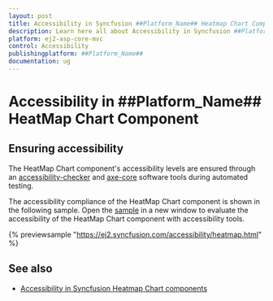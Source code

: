```yaml
---
layout: post
title: Accessibility in Syncfusion ##Platform_Name## Heatmap Chart Component
description: Learn here all about Accessibility in Syncfusion ##Platform_Name## Heatmap Chart component of Syncfusion Essential JS 2 and more.
platform: ej2-asp-core-mvc
control: Accessibility
publishingplatform: ##Platform_Name##
documentation: ug
---
```



# Accessibility in ##Platform_Name## HeatMap Chart Component

## Ensuring accessibility

The HeatMap Chart component's accessibility levels are ensured through an [accessibility-checker](https://www.npmjs.com/package/accessibility-checker) and [axe-core](https://www.npmjs.com/package/axe-core) software tools during automated testing.

The accessibility compliance of the HeatMap Chart component is shown in the following sample. Open the [sample](https://ej2.syncfusion.com/accessibility/heatmap.html) in a new window to evaluate the accessibility of the HeatMap Chart component with accessibility tools.

{% previewsample "https://ej2.syncfusion.com/accessibility/heatmap.html" %}

## See also

* [Accessibility in Syncfusion Heatmap Chart components](../common/accessibility)
